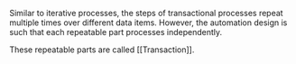 Similar to iterative processes, the steps of transactional processes repeat multiple times over different data items. However, the automation design is such that each repeatable part processes independently.

These repeatable parts are called [[Transaction]].